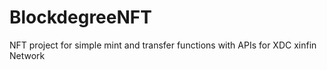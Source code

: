 # BlockdegreeNFT
NFT project for simple mint and transfer functions with APIs for XDC xinfin Network
 
